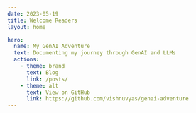```yaml
---
date: 2023-05-19
title: Welcome Readers
layout: home

hero:
  name: My GenAI Adventure
  text: Documenting my journey through GenAI and LLMs  
  actions:
    - theme: brand
      text: Blog
      link: /posts/
    - theme: alt
      text: View on GitHub
      link: https://github.com/vishnuvyas/genai-adventure
---
```


